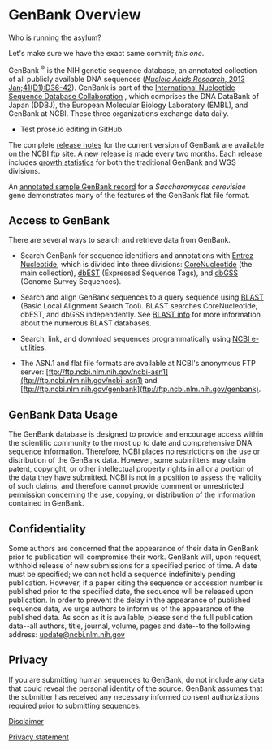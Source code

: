 # GenBank Overview

<div id="hook"/><!-- LEAVE THIS ALONE -->

Who is running the asylum?

Let's make sure we have the exact same commit; *this one*.

GenBank <sup>®</sup> is the NIH genetic sequence database, an
annotated collection of all publicly available DNA sequences
([_Nucleic Acids Research_, 2013
Jan;41(D1):D36-42](/pubmed/23193287)). GenBank is part of the
[International Nucleotide Sequence Database
Collaboration](/genbank/collab) , which comprises the DNA DataBank of
Japan (DDBJ), the European Molecular Biology Laboratory (EMBL), and
GenBank at NCBI. These three organizations exchange data daily.

* Test prose.io editing in GitHub.

The complete [release notes](ftp://ftp.ncbi.nih.gov/genbank/gbrel.txt)
for the current version of GenBank are available on the NCBI ftp site.
A new release is made every two months. Each release includes [growth
statistics](/genbank/statistics) for both the traditional GenBank and
WGS divisions.

An [annotated sample GenBank record](/genbank/samplerecord/) for a
_Saccharomyces cerevisiae_ gene demonstrates many of the features of
the GenBank flat file format.


## Access to GenBank

There are several ways to search and retrieve data from GenBank.

* Search GenBank for sequence identifiers and annotations with [Entrez 
  Nucleotide](/nucleotide/), which is divided into three divisions: 
  [CoreNucleotide](/nuccore/) (the main collection), [dbEST](/nucest/) 
  (Expressed Sequence Tags), and [dbGSS](/nucgss/) (Genome Survey 
  Sequences).

* Search and align GenBank sequences to a query sequence using 
  [BLAST](/blast) (Basic Local Alignment Search Tool). BLAST searches 
  CoreNucleotide, dbEST, and dbGSS independently. See [BLAST 
  info](/blast/producttable.shtml) for more information about the 
  numerous BLAST databases.

* Search, link, and download sequences programmatically using [NCBI 
  e-utilities](/books/NBK25501/).

* The ASN.1 and flat file formats are available at NCBI's anonymous 
  FTP server: 
  [ftp://ftp.ncbi.nlm.nih.gov/ncbi-asn1](ftp://ftp.ncbi.nlm.nih.gov/ncbi-asn1) 
  and 
  [ftp://ftp.ncbi.nlm.nih.gov/genbank](ftp://ftp.ncbi.nlm.nih.gov/genbank).

## GenBank Data Usage

The GenBank database is designed to provide and encourage access
within the scientific community to the most up to date and
comprehensive DNA sequence information. Therefore, NCBI places no
restrictions on the use or distribution of the GenBank data. However,
some submitters may claim patent, copyright, or other intellectual
property rights in all or a portion of the data they have submitted.
NCBI is not in a position to assess the validity of such claims, and
therefore cannot provide comment or unrestricted permission concerning
the use, copying, or distribution of the information contained in
GenBank.

## Confidentiality

Some authors are concerned that the appearance of their data in
GenBank prior to publication will compromise their work. GenBank will,
upon request, withhold release of new submissions for a specified
period of time. A date must be specified; we can not hold a sequence
indefinitely pending publication. However, if a paper citing the
sequence or accession number is published prior to the specified date,
the sequence will be released upon publication. In order to prevent
the delay in the appearance of published sequence data, we urge
authors to inform us of the appearance of the published data. As soon
as it is available, please send the full publication data--all
authors, title, journal, volume, pages and date--to the following
address: [update@ncbi.nlm.nih.gov](mailto:update@ncbi.nlm.nih.gov)

## Privacy

If you are submitting human sequences to GenBank, do not include any
data that could reveal the personal identity of the source. GenBank
assumes that the submitter has received any necessary informed consent
authorizations required prior to submitting sequences.

[Disclaimer](/About/disclaimer.html)

[Privacy statement](http://www.nlm.nih.gov/privacy.html)
